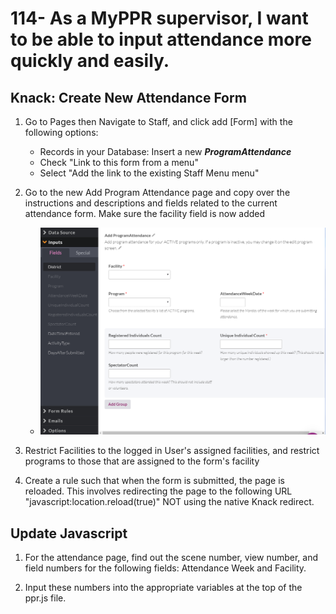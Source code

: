 # 114- As a MyPPR supervisor, I want to be able to input attendance more quickly and easily.

## Knack: Create New Attendance Form

1. Go to Pages then Navigate to Staff, and  click add [Form] with the following options:
    * Records in your Database: Insert a new ***ProgramAttendance***
    * Check "Link to this form from a menu"
    * Select "Add the link to the existing Staff Menu menu"

2. Go to the new Add Program Attendance page and copy over the instructions and descriptions  and fields related to the current attendance form. Make sure the facility field is now added

    * ![imageofform](images/attendanceform.png)

3. Restrict Facilities to the logged in User's assigned facilities, and restrict programs to those that are assigned to the form's facility

3. Create a rule such that when the form is submitted, the page is reloaded. This involves redirecting the page to the following URL "javascript:location.reload(true)" NOT using the native Knack redirect.

## Update Javascript 

1. For the attendance page, find out the scene number, view number, and field numbers for the following fields: Attendance Week and Facility.

2. Input these numbers into the appropriate variables at the top of the ppr.js file. 